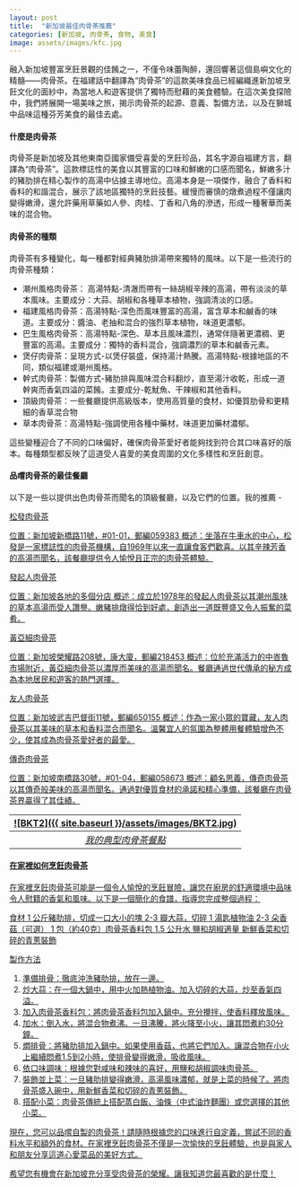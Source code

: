 ```yaml
---
layout: post
title:  "新加坡最佳肉骨茶推薦"
categories: [新加坡, 肉骨茶, 食物, 美食]
image: assets/images/kfc.jpg
---
```

融入新加坡豐富烹飪景觀的佳餚之一，不僅令味蕾陶醉，還回響著這個島嶼文化的精髓——肉骨茶。在福建話中翻譯為“肉骨茶”的這款美味食品已經編織進新加坡烹飪文化的面紗中，為當地人和遊客提供了獨特而慰藉的美食體驗。在這次美食探險中，我們將展開一場美味之旅，揭示肉骨茶的起源、意義、製備方法，以及在獅城中品味這種芬芳美食的最佳去處。

#### 什麼是肉骨茶
肉骨茶是新加坡及其他東南亞國家備受喜愛的烹飪珍品，其名字源自福建方言，翻譯為“肉骨茶”。這款標誌性的美食以其豐富的口味和鮮嫩的口感而聞名，鮮嫩多汁的豬肋排在精心製作的高湯中佔據主導地位。高湯本身是一項傑作，融合了香料和香料的和諧混合，展示了該地區獨特的烹飪技藝。緩慢而審慎的燉煮過程不僅讓肉變得嫩滑，還允許藥用草藥如人參、肉桂、丁香和八角的滲透，形成一種奢華而美味的混合物。

#### 肉骨茶的種類
肉骨茶有多種變化，每一種都對經典豬肋排湯帶來獨特的風味。以下是一些流行的肉骨茶種類：
+ 潮州風格肉骨茶： 高湯特點-清澈而帶有一絲胡椒辛辣的高湯，帶有淡淡的草本風味。主要成分：大蒜、胡椒和各種草本植物，強調清淡的口感。
+ 福建風格肉骨茶：高湯特點-深色而風味豐富的高湯，富含草本和鹹香的味道。主要成分：醬油、老抽和混合的強烈草本植物，味道更濃郁。
+ 巴生風格肉骨茶：高湯特點-深色、草本且風味濃烈，通常伴隨著更濃稠、更豐富的高湯。主要成分：獨特的香料混合，強調濃烈的草本和鹹香元素。
+ 煲仔肉骨茶：呈現方式-以煲仔裝盛，保持湯汁熱騰。高湯特點-根據地區的不同，類似福建或潮州風格。
+ 幹式肉骨茶：製備方式-豬肋排與風味混合料翻炒，直至湯汁收乾，形成一道幹爽而香氣四溢的菜餚。主要成分-乾魷魚、干辣椒和其他香料。
+ 頂級肉骨茶：一些餐廳提供高級版本，使用高質量的食材，如優質肋骨和更精細的香草混合物
+ 草本肉骨茶：高湯特點-強調使用各種中藥材，味道更加藥材濃郁。

這些變種迎合了不同的口味偏好，確保肉骨茶愛好者能夠找到符合其口味喜好的版本。每種類型都反映了這道受人喜愛的美食周圍的文化多樣性和烹飪創意。

#### 品嚐肉骨茶的最佳餐廳
以下是一些以提供出色肉骨茶而聞名的頂級餐廳，以及它們的位置。我的推薦 -

<u>松發肉骨茶<u>

位置：新加坡新橋路11號，#01-01，郵編059383
概述：坐落在牛車水的中心，松發是一家標誌性的肉骨茶機構，自1969年以來一直讓食客們歡喜。以其辛辣芳香的高湯而聞名，該餐廳提供令人愉悅且正宗的肉骨茶體驗。

<u>發起人肉骨茶<u>

位置：新加坡各地的多個分店
概述：成立於1978年的發起人肉骨茶以其潮州風味的草本高湯而受人讚譽。嫩豬排燉得恰到好處，創造出一道既豐盛又令人振奮的菜肴。

<u>黃亞細肉骨茶<u>

位置：新加坡榮耀路208號，康大廈，郵編218453
概述：位於充滿活力的中峇魯市場附近，黃亞細肉骨茶以濃厚而美味的高湯而聞名。餐廳通過世代傳承的秘方成為本地居民和遊客的熱門選擇。

<u>友人肉骨茶<u>

位置：新加坡武吉巴督街11號，郵編650155
概述：作為一家小眾的寶藏，友人肉骨茶以其美味的草本和香料混合而聞名。溫馨宜人的氛圍為整體用餐體驗增色不少，使其成為肉骨茶愛好者的最愛。

<u>傳奇肉骨茶<u>

位置：新加坡南橋路30號，#01-04，郵編058673
概述：顧名思義，傳奇肉骨茶以其傳奇般美味的高湯而聞名。通過對優質食材的承諾和精心準備，該餐廳在肉骨茶界贏得了其佳績。

| ![BKT2]({{ site.baseurl }}/assets/images/BKT2.jpg)
|:--:| 
|  *我的典型肉骨茶餐點*  |

#### 在家裡如何烹飪肉骨茶

在家裡烹飪肉骨茶可能是一個令人愉悅的烹飪冒險，讓您在廚房的舒適環境中品味令人慰籍的香氣和風味。以下是一個簡化的食譜，指導您完成整個過程：

<u>食材<u>
1 公斤豬肋排，切成一口大小的塊
2-3 瓣大蒜，切碎
1 湯匙植物油
2-3 朵香菇（可選）
1 包（約40克）肉骨茶香料包
1.5 公升水
鹽和胡椒適量
新鮮香菜和切碎的青蔥裝飾

<u>製作方法<u>

1. 準備排骨：徹底沖洗豬肋排，放在一邊。
2. 炒大蒜：在一個大鍋中，用中火加熱植物油。加入切碎的大蒜，炒至香氣四溢。
3. 加入肉骨茶香料包：將肉骨茶香料包加入鍋中。充分攪拌，使香料釋放風味。
4. 加水：倒入水，將混合物煮沸。一旦沸騰，將火降至小火，讓其悶煮約30分鐘。
5. 燜排骨：將豬肋排加入鍋中。如果使用香菇，也將它們加入。讓混合物在小火上繼續悶煮1.5到2小時，使排骨變得嫩滑，吸收風味。
6. 依口味調味：根據您對咸味和辣味的喜好，用鹽和胡椒調味肉骨茶。
7. 裝飾並上菜：一旦豬肋排變得嫩滑，高湯風味濃郁，就是上菜的時候了。將肉骨茶盛入碗中，用新鮮香菜和切碎的青蔥裝飾。
8. 搭配小菜：肉骨茶傳統上搭配蒸白飯、油條（中式油炸麵團）或您選擇的其他小菜。

現在，您可以品嚐自製的肉骨茶！請隨時根據您的口味進行自定義，嘗試不同的香料水平和額外的食材。在家裡烹飪肉骨茶不僅是一次愉快的烹飪體驗，也是與家人和朋友分享這道心愛菜品的美好方式。

希望您有機會在新加坡充分享受肉骨茶的榮耀。讓我知道您最喜歡的是什麼！